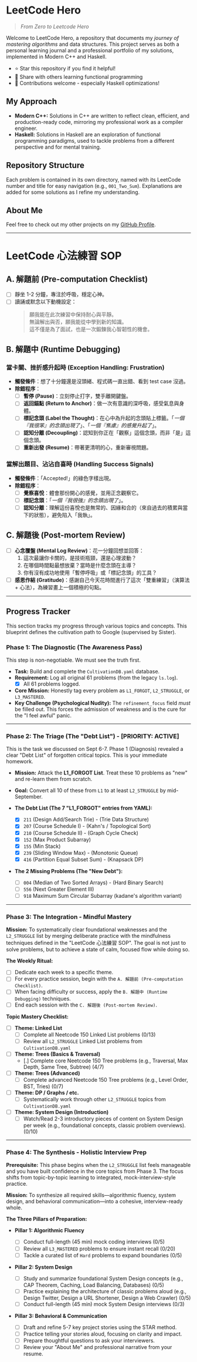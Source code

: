 # LeetCode Hero

> _From Zero to Leetcode Hero_

Welcome to LeetCode Hero, a repository that documents my _journey of mastering algorithms_ and data structures. This project serves as both a personal learning journal and a professional portfolio of my solutions, implemented in Modern C++ and Haskell.

- ⭐ Star this repository if you find it helpful!
- 🔄 Share with others learning functional programming
- 🤝 Contributions welcome - especially Haskell optimizations!

## My Approach

- **Modern C++:** Solutions in C++ are written to reflect clean, efficient, and production-ready code, mirroring my professional work as a compiler engineer.
- **Haskell:** Solutions in Haskell are an exploration of functional programming paradigms, used to tackle problems from a different perspective and for mental training.

## Repository Structure

Each problem is contained in its own directory, named with its LeetCode number and title for easy navigation (e.g., `001_Two_Sum`). Explanations are added for some solutions as I refine my understanding.

## About Me

Feel free to check out my other projects on my [GitHub Profile](https://github.com/TheCloudlet).

______________________________________________________________________

# LeetCode 心法練習 SOP

## A. 解題前 (Pre-computation Checklist)

- [ ] 靜坐 1-2 分鐘，專注於呼吸，穩定心神。
- [ ] 讀誦或默念以下動機設定：
  > 願我能在此次練習中保持耐心與平靜。\
  > 無論解出與否，願我能從中學到新的知識。\
  > 這不僅是為了面試，也是一次鍛鍊我心智韌性的機會。

## B. 解題中 (Runtime Debugging)

### 當卡關、挫折感升起時 (Exception Handling: Frustration)

- **觸發條件**：想了十分鐘還是沒頭緒、程式碼一直出錯、看到 test case 沒過。
- **除錯程序**：
  - [ ] **暫停 (Pause)**：立刻停止打字，雙手離開鍵盤。
  - [ ] **返回錨點 (Return to Anchor)**：做一次有意識的深呼吸，感受氣息與身體。
  - [ ] **標記念頭 (Label the Thought)**：在心中為升起的念頭貼上標籤。「*一個『我很笨』的念頭出現了*」、「*一個『焦慮』的感覺升起了*」。
  - [ ] **認知分離 (Decoupling)**：認知到你正在「觀察」這個念頭，而非「是」這個念頭。
  - [ ] **重新出發 (Resume)**：帶著更清明的心，重新審視問題。

### 當解出題目、沾沾自喜時 (Handling Success Signals)

- **觸發條件**：「Accepted!」的綠色字樣出現。
- **除錯程序**：
  - [ ] **覺察喜悅**：體會那份開心的感覺，並用正念觀察它。
  - [ ] **標記念頭**：「*一個『我很強』的念頭出現了*」。
  - [ ] **認知分離**：理解這份喜悅也是無常的、因緣和合的（來自過去的積累與當下的狀態），避免陷入「我執」。

## C. 解題後 (Post-mortem Review)

- [ ] **心念覆盤 (Mental Log Review)**：花一分鐘回想並回答：
  1. 這次最讓你卡關的，是技術瓶頸，還是心理波動？
  1. 在哪個時間點最想放棄？當時是什麼念頭在主導？
  1. 你有沒有成功地使用「暫停呼吸」或「標記念頭」的工具？
- [ ] **感恩作結 (Gratitude)**：感謝自己今天花時間進行了這次「雙重練習」（演算法 + 心法），為練習畫上一個積極的句點。

______________________________________________________________________

## Progress Tracker

This section tracks my progress through various topics and concepts. This blueprint defines the cultivation path to Google (supervised by Sister).

### Phase 1: The Diagnostic (The Awareness Pass)

This step is non-negotiable. We must see the truth first.

- **Task:** Build and complete the `CultivationDB.yaml` database.
- **Requirement:** Log all original 61 problems (from the legacy `ls.log`).
  - [x] All 61 problems logged.
- **Core Mission:** Honestly tag every problem as `L1_FORGOT`, `L2_STRUGGLE`, or `L3_MASTERED`.
- **Key Challenge (Psychological Nudity):** The `refinement_focus` field *must* be filled out. This forces the admission of weakness and is the cure for the "I feel awful" panic.

______________________________________________________________________

### Phase 2: The Triage (The "Debt List") - \[PRIORITY: ACTIVE\]

This is the task we discussed on Sept 6-7. Phase 1 (Diagnosis) revealed a clear "Debt List" of forgotten critical topics. This is your immediate homework.

- **Mission:** Attack the **L1_FORGOT List**. Treat these 10 problems as "new" and re-learn them from scratch.

- **Goal:** Convert all 10 of these from `L1` to at least `L2_STRUGGLE` by mid-September.

- **The Debt List (The 7 "L1_FORGOT" entries from YAML):**

  - [x] `211` (Design Add/Search Trie) - (Trie Data Structure)
  - [x] `207` (Course Schedule I) - (Kahn's / Topological Sort)
  - [x] `210` (Course Schedule II) - (Graph Cycle Check)
  - [x] `152` (Max Product Subarray)
  - [x] `155` (Min Stack)
  - [x] `239` (Sliding Window Max) - (Monotonic Queue)
  - [x] `416` (Partition Equal Subset Sum) - (Knapsack DP)

- **The 2 Missing Problems (The "New Debt"):**

  - [ ] `004` (Median of Two Sorted Arrays) - (Hard Binary Search)
  - [ ] `556` (Next Greater Element III)
  - [ ] `918` Maximum Sum Circular Subarray (kadane's algorithm variant)

______________________________________________________________________

### Phase 3: The Integration - Mindful Mastery

**Mission:** To systematically clear foundational weaknesses and the `L2_STRUGGLE` list by merging deliberate practice with the mindfulness techniques defined in the "LeetCode 心法練習 SOP". The goal is not just to solve problems, but to achieve a state of calm, focused flow while doing so.

**The Weekly Ritual:**

- [ ] Dedicate each week to a specific theme.
- [ ] For every practice session, begin with the `A. 解題前 (Pre-computation Checklist)`.
- [ ] When facing difficulty or success, apply the `B. 解題中 (Runtime Debugging)` techniques.
- [ ] End each session with the `C. 解題後 (Post-mortem Review)`.

**Topic Mastery Checklist:**

- [ ] **Theme: Linked List**
  - [ ] Complete all Neetcode 150 Linked List problems (0/13)
  - [ ] Review all `L2_STRUGGLE` Linked List problems from `CultivationDB.yaml`
- [ ] **Theme: Trees (Basics & Traversal)**
  - [.] Complete core Neetcode 150 Tree problems (e.g., Traversal, Max Depth, Same Tree, Subtree) (4/7)
- [ ] **Theme: Trees (Advanced)**
  - [ ] Complete advanced Neetcode 150 Tree problems (e.g., Level Order, BST, Tries) (0/7)
- [ ] **Theme: DP / Graphs / etc.**
  - [ ] Systematically work through other `L2_STRUGGLE` topics from `CultivationDB.yaml`
- [ ] **Theme: System Design (Introduction)**
  - [ ] Watch/Read 2-3 introductory pieces of content on System Design per week (e.g., foundational concepts, classic problem overviews). (0/10)

______________________________________________________________________

### Phase 4: The Synthesis - Holistic Interview Prep

**Prerequisite:** This phase begins when the `L2_STRUGGLE` list feels manageable and you have built confidence in the core topics from Phase 3. The focus shifts from topic-by-topic learning to integrated, mock-interview-style practice.

**Mission:** To synthesize all required skills—algorithmic fluency, system design, and behavioral communication—into a cohesive, interview-ready whole.

**The Three Pillars of Preparation:**

- **Pillar 1: Algorithmic Fluency**

  - [ ] Conduct full-length (45 min) mock coding interviews (0/5)
  - [ ] Review all `L3_MASTERED` problems to ensure instant recall (0/20)
  - [ ] Tackle a curated list of `Hard` problems to expand boundaries (0/5)

- **Pillar 2: System Design**

  - [ ] Study and summarize foundational System Design concepts (e.g., CAP Theorem, Caching, Load Balancing, Databases) (0/5)
  - [ ] Practice explaining the architecture of classic problems aloud (e.g., Design Twitter, Design a URL Shortener, Design a Web Crawler) (0/5)
  - [ ] Conduct full-length (45 min) mock System Design interviews (0/3)

- **Pillar 3: Behavioral & Communication**

  - [ ] Draft and refine 5-7 key project stories using the STAR method.
  - [ ] Practice telling your stories aloud, focusing on clarity and impact.
  - [ ] Prepare thoughtful questions to ask your interviewers.
  - [ ] Review your "About Me" and professional narrative from your resume.
